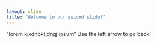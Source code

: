 ```yaml
---
layout: slide
title: "Welcome to our second slide!"
---
```

"lorem kjxdnbktjdngj ipsum"
Use the left arrow to go back!
